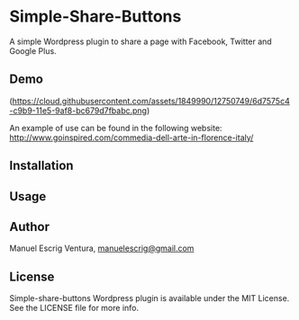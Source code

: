 # Simple-Share-Buttons
A simple Wordpress plugin to share a page with Facebook, Twitter and Google Plus.

## Demo
(https://cloud.githubusercontent.com/assets/1849990/12750749/6d7575c4-c9b9-11e5-9af8-bc679d7fbabc.png)

An example of use can be found in the following website:
http://www.goinspired.com/commedia-dell-arte-in-florence-italy/

## Installation


## Usage



## Author

Manuel Escrig Ventura, manuelescrig@gmail.com

## License

Simple-share-buttons Wordpress plugin is available under the MIT License. See the LICENSE file for more info.
